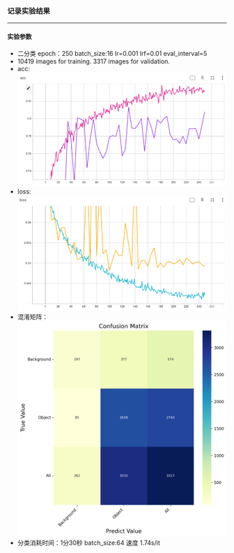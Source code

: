 ### 记录实验结果
***
#### 实验参数
* 二分类 epoch：250 batch_size:16 lr=0.001 lrf=0.01 eval_interval=5
* 10419 images for training. 3317 images for validation.
* acc: ![acc](./log_src/acc_efficientnet_2.png)
* loss:![loss](./log_src/loss_efficientnet_2.png)
* 混淆矩阵：![cm](./log_src/efficient_model_130-1Class-None.png)
* 分类消耗时间：1分30秒  batch_size:64 速度 1.74s/it